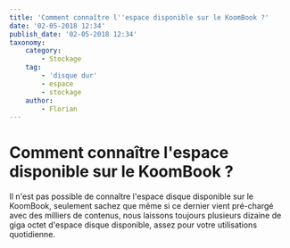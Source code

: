```yaml
---
title: 'Comment connaître l''espace disponible sur le KoomBook ?'
date: '02-05-2018 12:34'
publish_date: '02-05-2018 12:34'
taxonomy:
    category:
        - Stockage
    tag:
        - 'disque dur'
        - espace
        - stockage
    author:
        - Florian
---
```


# Comment connaître l'espace disponible sur le KoomBook ?

Il n'est pas possible de connaître l'espace disque disponible sur le KoomBook, seulement sachez que même si ce dernier vient pré-chargé avec des milliers de contenus, nous laissons toujours plusieurs dizaine de giga octet d'espace disque disponible, assez pour votre utilisations quotidienne.